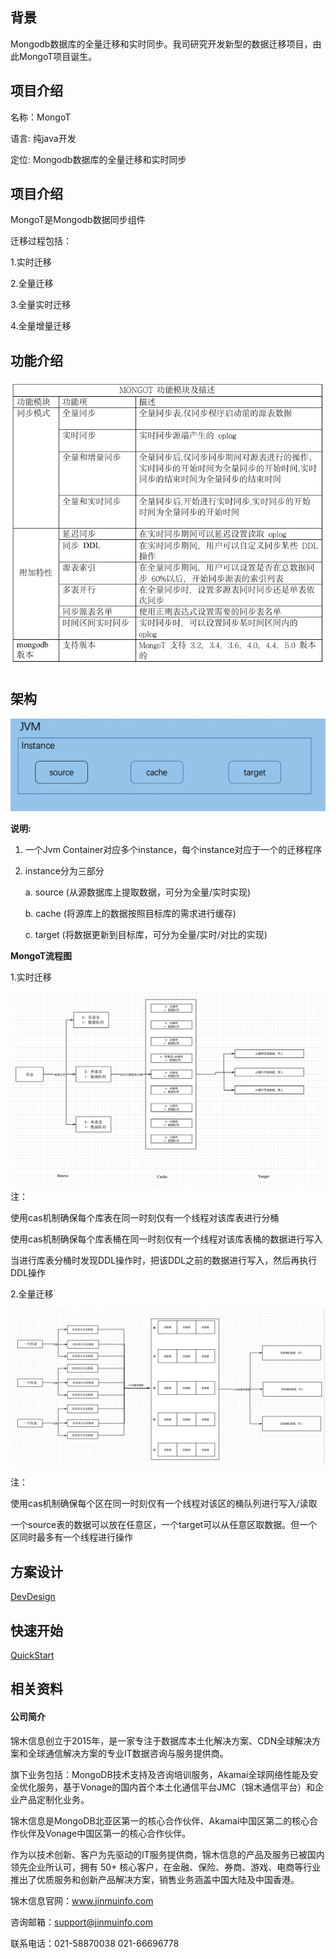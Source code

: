## 背景

Mongodb数据库的全量迁移和实时同步。我司研究开发新型的数据迁移项目，由此MongoT项目诞生。

## 项目介绍

名称：MongoT

语言:  纯java开发

定位:  Mongodb数据库的全量迁移和实时同步

## 项目介绍

MongoT是Mongodb数据同步组件

迁移过程包括：

1.实时迁移

2.全量迁移

3.全量实时迁移

4.全量增量迁移

## 功能介绍

![workflow_00](./images/workflow_00.png)


## 架构

![architecture_00](./images/architecture_00.png)

**说明:**

1. 一个Jvm Container对应多个instance，每个instance对应于一个的迁移程序
2. instance分为三部分

   a. source (从源数据库上提取数据，可分为全量/实时实现)

   b. cache  (将源库上的数据按照目标库的需求进行缓存)

   c. target (将数据更新到目标库，可分为全量/实时/对比的实现)

**MongoT流程图**

1.实时迁移

![workflow_02](./images/workflow_02.jpg)
注：

使用cas机制确保每个库表在同一时刻仅有一个线程对该库表进行分桶

使用cas机制确保每个库表桶在同一时刻仅有一个线程对该库表桶的数据进行写入

当进行库表分桶时发现DDL操作时，把该DDL之前的数据进行写入，然后再执行DDL操作

2.全量迁移

![workflow_03](./images/workflow_03.jpg)

注：

使用cas机制确保每个区在同一时刻仅有一个线程对该区的桶队列进行写入/读取

一个source表的数据可以放在任意区，一个target可以从任意区取数据。但一个区同时最多有一个线程进行操作


## 方案设计

[DevDesign](./04-Reference/Design.md)

## 快速开始

[QuickStart](./03-Usage/Quickstart.md)

## 相关资料

#### 公司简介

锦木信息创立于2015年，是一家专注于数据库本土化解决方案、CDN全球解决方案和全球通信解决方案的专业IT数据咨询与服务提供商。

旗下业务包括：MongoDB技术支持及咨询培训服务，Akamai全球网络性能及安全优化服务，基于Vonage的国内首个本土化通信平台JMC（锦木通信平台）和企业产品定制化业务。

锦木信息是MongoDB北亚区第一的核心合作伙伴、Akamai中国区第二的核心合作伙伴及Vonage中国区第一的核心合作伙伴。

作为以技术创新、客户为先驱动的IT服务提供商，锦木信息的产品及服务已被国内领先企业所认可，拥有 50+ 核心客户，在金融、保险、券商、游戏、电商等行业推出了优质服务和创新产品解决方案，销售业务涵盖中国大陆及中国香港。

锦木信息官网：www.jinmuinfo.com

咨询邮箱：support@jinmuinfo.com

联系电话：021-58870038 021-66696778  